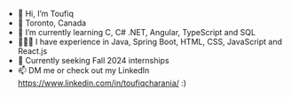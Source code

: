 - 👋 Hi, I’m Toufiq
- 📍 Toronto, Canada
- 🌱 I’m currently learning C, C# .NET, Angular, TypeScript and SQL
- 👨🏽‍💻 I have experience in Java, Spring Boot, HTML, CSS, JavaScript and React.js
- 👀 Currently seeking Fall 2024 internships
- 📫 DM me or check out my LinkedIn https://www.linkedin.com/in/toufiqcharania/    :)

<!---
fixture121/fixture121 is a ✨ special ✨ repository because its `README.md` (this file) appears on your GitHub profile.
You can click the Preview link to take a look at your changes.
--->
